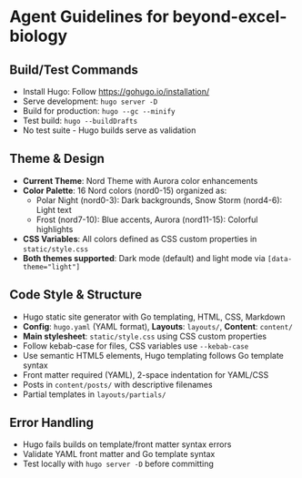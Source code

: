 # Agent Guidelines for beyond-excel-biology

## Build/Test Commands
- Install Hugo: Follow https://gohugo.io/installation/
- Serve development: `hugo server -D`
- Build for production: `hugo --gc --minify`
- Test build: `hugo --buildDrafts`
- No test suite - Hugo builds serve as validation

## Theme & Design
- **Current Theme**: Nord Theme with Aurora color enhancements
- **Color Palette**: 16 Nord colors (nord0-15) organized as:
  - Polar Night (nord0-3): Dark backgrounds, Snow Storm (nord4-6): Light text
  - Frost (nord7-10): Blue accents, Aurora (nord11-15): Colorful highlights
- **CSS Variables**: All colors defined as CSS custom properties in `static/style.css`
- **Both themes supported**: Dark mode (default) and light mode via `[data-theme="light"]`

## Code Style & Structure
- Hugo static site generator with Go templating, HTML, CSS, Markdown
- **Config**: `hugo.yaml` (YAML format), **Layouts**: `layouts/`, **Content**: `content/`
- **Main stylesheet**: `static/style.css` using CSS custom properties
- Follow kebab-case for files, CSS variables use `--kebab-case`
- Use semantic HTML5 elements, Hugo templating follows Go template syntax
- Front matter required (YAML), 2-space indentation for YAML/CSS
- Posts in `content/posts/` with descriptive filenames
- Partial templates in `layouts/partials/`

## Error Handling
- Hugo fails builds on template/front matter syntax errors
- Validate YAML front matter and Go template syntax
- Test locally with `hugo server -D` before committing